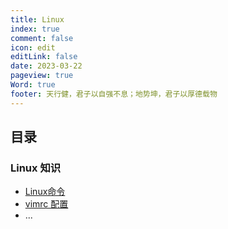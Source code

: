```yaml
---
title: Linux
index: true
comment: false
icon: edit
editLink: false
date: 2023-03-22
pageview: true
Word: true
footer: 天行健，君子以自强不息；地势坤，君子以厚德载物
---
```


## 目录

### Linux 知识
- [Linux命令](linuxCommand.md)
- [vimrc 配置](vimrc.md)
- ...
